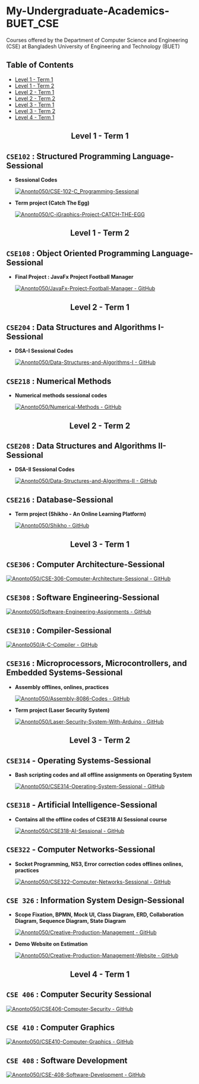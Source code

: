 # My-Undergraduate-Academics-BUET_CSE
Courses offered by the Department of Computer Science and Engineering (CSE) at Bangladesh University of Engineering and Technology (BUET)

## Table of Contents
- [Level 1 - Term 1](#level-1---term-1)
- [Level 1 - Term 2](#level-1---term-2)
- [Level 2 - Term 1](#level-2---term-1)
- [Level 2 - Term 2](#level-2---term-2)
- [Level 3 - Term 1](#level-3---term-1)
- [Level 3 - Term 2](#level-3---term-2)
- [Level 4 - Term 1](#level-4---term-1)

<h2 align="center" id="level-1---term-1">Level 1 - Term 1</h2>

## **`CSE102` : Structured Programming Language-Sessional**
  - **Sessional Codes**

    [![Anonto050/CSE-102-C_Programming-Sessional](https://gh-card.dev/repos/Anonto050/CSE-102-C_Programming-Sessional.svg)](https://github.com/Anonto050/CSE-102-C_Programming-Sessional)

  - **Term project (Catch The Egg)**

    [![Anonto050/C-iGraphics-Project-CATCH-THE-EGG](https://gh-card.dev/repos/Anonto050/C-iGraphics-Project-CATCH-THE-EGG.svg)](https://github.com/Anonto050/C-iGraphics-Project-CATCH-THE-EGG)

<h2 align="center" id="level-1---term-2">Level 1 - Term 2</h2>

## **`CSE108` : Object Oriented Programming Language-Sessional**
  - **Final Project : JavaFx Project Football Manager**

    [![Anonto050/JavaFx-Project-Football-Manager - GitHub](https://gh-card.dev/repos/Anonto050/CSE-108-JavaFx-Project_Football-Manager.svg)](https://github.com/Anonto050/CSE-108-JavaFx-Project_Football-Manager)

<h2 align="center" id="level-2---term-1">Level 2 - Term 1</h2>

## **`CSE204` : Data Structures and Algorithms I-Sessional**
  - **DSA-I Sessional Codes**

    [![Anonto050/Data-Structures-and-Algorithms-I - GitHub](https://gh-card.dev/repos/Anonto050/CSE-204-DSA_Sessional.svg)](https://github.com/Anonto050/CSE-204-DSA_Sessional)

## **`CSE218` : Numerical Methods**
  - **Numerical methods sessional codes**
    
    [![Anonto050/Numerical-Methods - GitHub](https://gh-card.dev/repos/Anonto050/CSE-218-Numerical_Methods.svg)](https://github.com/Anonto050/CSE-218-Numerical_Methods)

<h2 align="center" id="level-2---term-2">Level 2 - Term 2</h2>

## **`CSE208` : Data Structures and Algorithms II-Sessional**
  - **DSA-II Sessional Codes**
      
    [![Anonto050/Data-Structures-and-Algorithms-II - GitHub](https://gh-card.dev/repos/Anonto050/CSE-208-DSA2_codes.svg)](https://github.com/Anonto050/CSE-208-DSA2_codes)

## **`CSE216` : Database-Sessional**
 
   - **Term project (Shikho - An Online Learning Platform)**

     [![Anonto050/Shikho - GitHub](https://gh-card.dev/repos/Anonto050/Shikho.svg)](https://github.com/Anonto050/Shikho)

<h2 align="center" id="level-3---term-1">Level 3 - Term 1</h2>

## **`CSE306` : Computer Architecture-Sessional**

  [![Anonto050/CSE-306-Computer-Architecture-Sessional - GitHub](https://gh-card.dev/repos/Anonto050/CSE-306-Computer_Architecture.svg)](https://github.com/Anonto050/CSE-306-Computer_Architecture)

## **`CSE308` : Software Engineering-Sessional**

  [![Anonto050/Software-Engineering-Assignments - GitHub](https://gh-card.dev/repos/Anonto050/CSE-308-Software-Engineering-Sessional.svg)](https://github.com/Anonto050/CSE-308-Software-Engineering-Sessional)

## **`CSE310` : Compiler-Sessional**

  [![Anonto050/A-C-Compiler - GitHub](https://gh-card.dev/repos/Anonto050/CSE-310-Compiler.svg)](https://github.com/Anonto050/CSE-310-Compiler)

## **`CSE316` : Microprocessors, Microcontrollers, and Embedded Systems-Sessional**
  - **Assembly offlines, onlines, practices**

    [![Anonto050/Assembly-8086-Codes - GitHub](https://gh-card.dev/repos/Anonto050/Assembly-8086-Codes.svg)](https://github.com/Anonto050/CSE-316-Microprocessors-Microcontrollers-and-Embedded-Systems)
    
  - **Term project (Laser Security System)**

    [![Anonto050/Laser-Security-System-With-Arduino - GitHub](https://gh-card.dev/repos/Anonto050/Laser-Security-System-With-Arduino.svg)](https://github.com/Anonto050/Laser-Security-System-With-Arduino)

<h2 align="center" id="level-3---term-2">Level 3 - Term 2</h2>

## **`CSE314` - Operating Systems-Sessional**
    
  - **Bash scripting codes and all offline assignments on Operating System** 

    [![Anonto050/CSE314-Operating-System-Sessional - GitHub](https://gh-card.dev/repos/Anonto050/CSE314-Operating-System-Sessional.svg)](https://github.com/Anonto050/CSE-314-Operating-System-Sessional)

## **`CSE318` - Artificial Intelligence-Sessional**

  - **Contains all the offline codes of CSE318 AI Sessional course**

    [![Anonto050/CSE318-AI-Sessional - GitHub](https://gh-card.dev/repos/Anonto050/CSE-318-Artificial_Intelligence.svg)](https://github.com/Anonto050/CSE-318-Artificial_Intelligence)

## **`CSE322` - Computer Networks-Sessional**
    
  - **Socket Programming, NS3, Error correction codes offlines onlines, practices**

    [![Anonto050/CSE322-Computer-Networks-Sessional - GitHub](https://gh-card.dev/repos/Anonto050/CSE-322-Computer_Networks.svg)](https://github.com/Anonto050/CSE-322-Computer_Networks)


## **`CSE 326` : Information System Design-Sessional**

- **Scope Fixation, BPMN, Mock UI, Class Diagram, ERD, Collaboration Diagram, Sequence Diagram, State Diagram**

    [![Anonto050/Creative-Production-Management - GitHub](https://gh-card.dev/repos/Anonto050/Creative-Production-Management.svg)](https://github.com/Anonto050/Creative-Production-Management)
    
- **Demo Website on Estimation**

    [![Anonto050/Creative-Production-Management-Website - GitHub](https://gh-card.dev/repos/Anonto050/Creative-Production-Management-Website.svg)](https://github.com/Anonto050/Creative-Production-Management-Website)

<h2 align="center" id="level-4---term-1">Level 4 - Term 1</h2>

## **`CSE 406` : Computer Security Sessional**

  [![Anonto050/CSE406-Computer-Security - GitHub](https://gh-card.dev/repos/Anonto050/CSE-406-Computer-Security.svg)](https://github.com/Anonto050/CSE-406-Computer-Security)

## **`CSE 410` : Computer Graphics**

  [![Anonto050/CSE410-Computer-Graphics - GitHub](https://gh-card.dev/repos/Anonto050/CSE-410-Computer-Graphics.svg)](https://github.com/Anonto050/CSE-410-Computer-Graphics)

## **`CSE 408` : Software Development**

  [![Anonto050/CSE-408-Software-Development - GitHub](https://gh-card.dev/repos/Anonto050/CSE-408-Software-Development.svg)](https://github.com/Anonto050/CSE-408-Software-Development)
